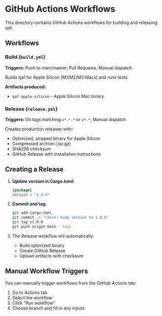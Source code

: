 # GitHub Actions Workflows

This directory contains GitHub Actions workflows for building and releasing qaf.

## Workflows

### Build (`build.yml`)
**Triggers:** Push to main/master, Pull Requests, Manual dispatch

Builds qaf for Apple Silicon (M1/M2/M3 Macs) and runs tests.

**Artifacts produced:**
- `qaf-apple-silicon` - Apple Silicon Mac binary

### Release (`release.yml`)
**Triggers:** Git tags matching `v*.*.*` or `v*.*`, Manual dispatch

Creates production releases with:
- Optimized, stripped binary for Apple Silicon
- Compressed archive (.tar.gz)
- SHA256 checksum
- GitHub Release with installation instructions

## Creating a Release

1. **Update version in Cargo.toml:**
   ```toml
   [package]
   version = "1.0.0"
   ```

2. **Commit and tag:**
   ```bash
   git add Cargo.toml
   git commit -m "chore: bump version to 1.0.0"
   git tag v1.0.0
   git push origin main --tags
   ```

3. The Release workflow will automatically:
   - Build optimized binary
   - Create GitHub Release
   - Upload artifacts with checksum

## Manual Workflow Triggers

You can manually trigger workflows from the GitHub Actions tab:

1. Go to Actions tab
2. Select the workflow
3. Click "Run workflow"
4. Choose branch and fill in any inputs